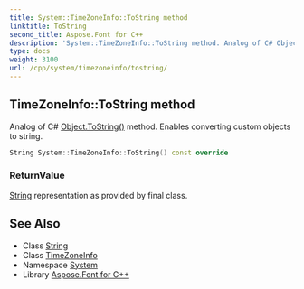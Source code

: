 ```yaml
---
title: System::TimeZoneInfo::ToString method
linktitle: ToString
second_title: Aspose.Font for C++
description: 'System::TimeZoneInfo::ToString method. Analog of C# Object.ToString() method. Enables converting custom objects to string in C++.'
type: docs
weight: 3100
url: /cpp/system/timezoneinfo/tostring/
---
```

## TimeZoneInfo::ToString method


Analog of C# [Object.ToString()](../../object/tostring/) method. Enables converting custom objects to string.

```cpp
String System::TimeZoneInfo::ToString() const override
```


### ReturnValue

[String](../../string/) representation as provided by final class.

## See Also

* Class [String](../../string/)
* Class [TimeZoneInfo](../)
* Namespace [System](../../)
* Library [Aspose.Font for C++](../../../)
